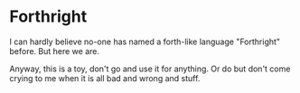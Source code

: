 # Forthright

I can hardly believe no-one has named a forth-like language
"Forthright" before.  But here we are.

Anyway, this is a toy, don't go and use it for anything. Or do but don't come
crying to me when it is all bad and wrong and stuff.
